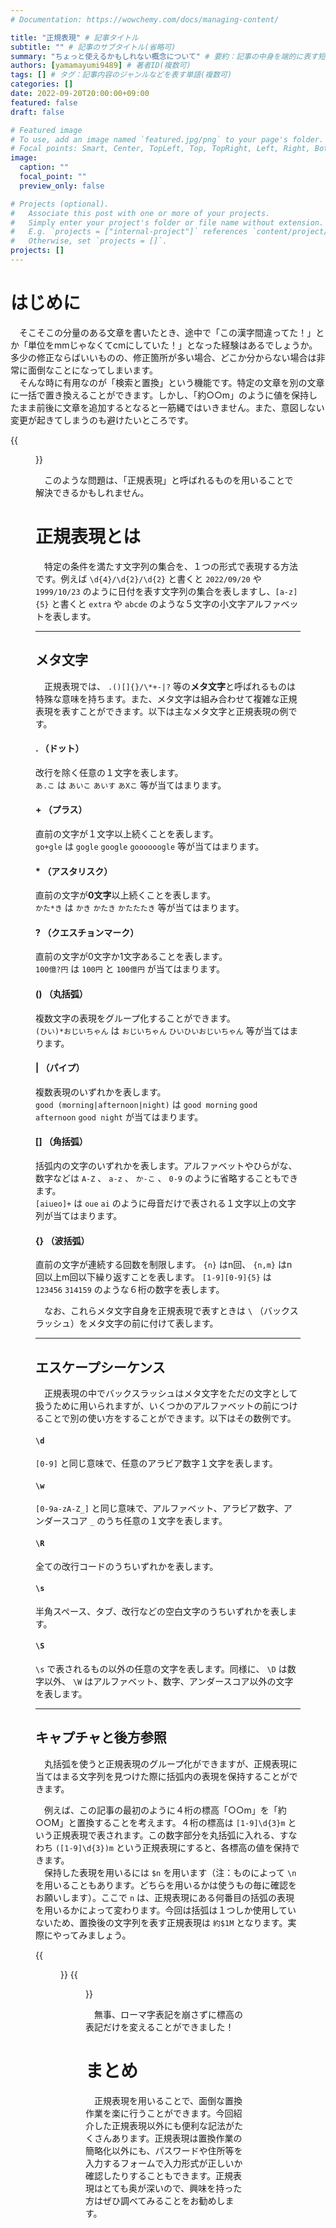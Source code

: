 ```yaml
---
# Documentation: https://wowchemy.com/docs/managing-content/

title: "正規表現" # 記事タイトル
subtitle: "" # 記事のサブタイトル(省略可)
summary: "ちょっと使えるかもしれない概念について" # 要約：記事の中身を端的に表す短い文章
authors: [yamamayumi9489] # 著者ID(複数可)
tags: [] # タグ：記事内容のジャンルなどを表す単語(複数可)
categories: []
date: 2022-09-20T20:00:00+09:00
featured: false
draft: false

# Featured image
# To use, add an image named `featured.jpg/png` to your page's folder.
# Focal points: Smart, Center, TopLeft, Top, TopRight, Left, Right, BottomLeft, Bottom, BottomRight.
image:
  caption: ""
  focal_point: ""
  preview_only: false

# Projects (optional).
#   Associate this post with one or more of your projects.
#   Simply enter your project's folder or file name without extension.
#   E.g. `projects = ["internal-project"]` references `content/project/deep-learning/index.md`.
#   Otherwise, set `projects = []`.
projects: []
---
```

# はじめに
　そこそこの分量のある文章を書いたとき、途中で「この漢字間違ってた！」とか「単位をmmじゃなくてcmにしていた！」となった経験はあるでしょうか。多少の修正ならばいいものの、修正箇所が多い場合、どこか分からない場合は非常に面倒なことになってしまいます。  
　そんな時に有用なのが「検索と置換」という機能です。特定の文章を別の文章に一括で置き換えることができます。しかし、「約○○m」のように値を保持したまま前後に文章を追加するとなると一筋縄ではいきません。また、意図しない変更が起きてしまうのも避けたいところです。

{{<figure src="./regexp_mistake.jpg" title="意図しない変更が起きてしまう例">}}

　このような問題は、「正規表現」と呼ばれるものを用いることで解決できるかもしれません。

# 正規表現とは
　特定の条件を満たす文字列の集合を、１つの形式で表現する方法です。例えば `\d{4}/\d{2}/\d{2}` と書くと `2022/09/20` や `1999/10/23` のように日付を表す文字列の集合を表しますし、`[a-z]{5}` と書くと `extra` や `abcde` のような５文字の小文字アルファベットを表します。

---

## メタ文字
　正規表現では、 `.()[]{}/\*+-|?` 等の**メタ文字**と呼ばれるものは特殊な意味を持ちます。また、メタ文字は組み合わせて複雑な正規表現を表すことができます。以下は主なメタ文字と正規表現の例です。

#### . （ドット）
改行を除く任意の１文字を表します。  
`あ.こ` は `あいこ` `あいす` `あXこ` 等が当てはまります。
#### + （プラス）
直前の文字が１文字以上続くことを表します。  
`go+gle` は `gogle` `google` `goooooogle` 等が当てはまります。
#### * （アスタリスク）
直前の文字が**0文字**以上続くことを表します。  
`かた*き` は `かき` `かたき` `かたたたき` 等が当てはまります。
#### ? （クエスチョンマーク）
直前の文字が0文字か1文字あることを表します。  
`100億?円` は `100円` と `100億円` が当てはまります。
#### () （丸括弧）
複数文字の表現をグループ化することができます。  
`(ひい)*おじいちゃん` は `おじいちゃん` `ひいひいおじいちゃん` 等が当てはまります。
#### | （パイプ）
複数表現のいずれかを表します。  
`good (morning|afternoon|night)` は `good morning` `good afternoon` `good night` が当てはまります。
#### [] （角括弧）
括弧内の文字のいずれかを表します。アルファベットやひらがな、数字などは `A-Z` 、 `a-z` 、 `か-こ` 、 `0-9` のように省略することもできます。  
`[aiueo]+` は `oue` `ai` のように母音だけで表される１文字以上の文字列が当てはまります。
#### {} （波括弧）
直前の文字が連続する回数を制限します。 `{n}` はn回、 `{n,m}` はn回以上m回以下繰り返すことを表します。  `[1-9][0-9]{5}` は `123456` `314159` のような６桁の数字を表します。

　なお、これらメタ文字自身を正規表現で表すときは `\` （バックスラッシュ）をメタ文字の前に付けて表します。

---

## エスケープシーケンス
　正規表現の中でバックスラッシュはメタ文字をただの文字として扱うために用いられますが、いくつかのアルファベットの前につけることで別の使い方をすることができます。以下はその数例です。

#### `\d`
`[0-9]` と同じ意味で、任意のアラビア数字１文字を表します。
#### `\w`
`[0-9a-zA-Z_]` と同じ意味で、アルファベット、アラビア数字、アンダースコア `_` のうち任意の１文字を表します。
#### `\R`
全ての改行コードのうちいずれかを表します。
#### `\s`
半角スペース、タブ、改行などの空白文字のうちいずれかを表します。
#### `\S`
`\s` で表されるもの以外の任意の文字を表します。同様に、 `\D` は数字以外、 `\W` はアルファベット、数字、アンダースコア以外の文字を表します。

---

## キャプチャと後方参照

　丸括弧を使うと正規表現のグループ化ができますが、正規表現に当てはまる文字列を見つけた際に括弧内の表現を保持することができます。

　例えば、この記事の最初のように４桁の標高「○○m」を「約○○M」と置換することを考えます。４桁の標高は `[1-9]\d{3}m` という正規表現で表されます。この数字部分を丸括弧に入れる、すなわち `([1-9]\d{3})m` という正規表現にすると、各標高の値を保持できます。  
　保持した表現を用いるには `$n` を用います（注：ものによって `\n` を用いることもあります。どちらを用いるかは使うもの毎に確認をお願いします）。ここで `n` は、正規表現にある何番目の括弧の表現を用いるかによって変わります。今回は括弧は１つしか使用していないため、置換後の文字列を表す正規表現は `約$1M` となります。実際にやってみましょう。

{{<figure src="./regexp_before.jpg" title="置換前">}}
{{<figure src="./regexp_after.jpg" title="置換後">}}

　無事、ローマ字表記を崩さずに標高の表記だけを変えることができました！

# まとめ
　正規表現を用いることで、面倒な置換作業を楽に行うことができます。今回紹介した正規表現以外にも便利な記法がたくさんあります。正規表現は置換作業の簡略化以外にも、パスワードや住所等を入力するフォームで入力形式が正しいか確認したりすることもできます。正規表現はとても奥が深いので、興味を持った方はぜひ調べてみることをお勧めします。
